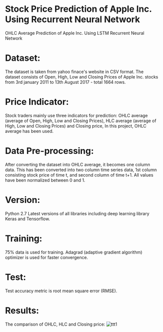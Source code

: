 # Stock Price Prediction of Apple Inc. Using Recurrent Neural Network
OHLC Average Prediction of Apple Inc. Using LSTM Recurrent Neural Network

# Dataset:
The dataset is taken from yahoo finace's website in CSV format. The dataset consists of Open, High, Low and Closing Prices of Apple Inc. stocks from 3rd january 2011 to 13th August 2017 - total 1664 rows. 
# Price Indicator:
Stock traders mainly use three indicators for prediction: OHLC average (average of Open, High, Low and Closing Prices), HLC average (average of High, Low and Closing Prices) and Closing price, In this project, OHLC average has been used.
# Data Pre-processing:
After converting the dataset into OHLC average, it becomes one column data. This has been converted into two column time series data, 1st column consisting stock price of time t, and second column of time t+1. All values have been normalized between 0 and 1.
# Version:
Python 2.7
Latest versions of all libraries including deep learning library Keras and Tensorflow.
# Training:
75% data is used for training. Adagrad (adaptive gradient algorithm) optimizer is used for faster convergence.
# Test:
Test accuracy metric is root mean square error (RMSE).
# Results:
The comparison of OHLC, HLC and Closing price:
![ttt1](https://user-images.githubusercontent.com/24511419/29501710-76018bbe-864c-11e7-9239-afd8bbf19bb8.png)

